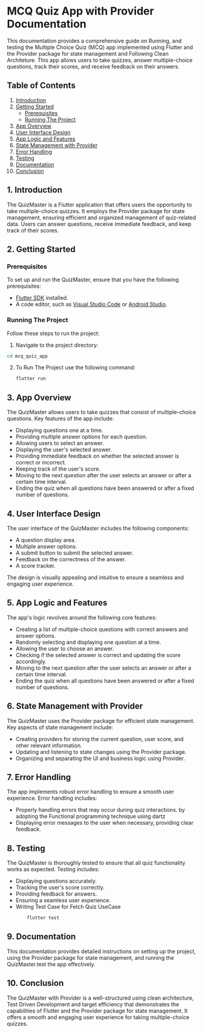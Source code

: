 # MCQ Quiz App with Provider Documentation

This documentation provides a comprehensive guide on Running, and testing the Multiple Choice Quiz (MCQ) app implemented using Flutter and the Provider package for state management and Following Clean Architeture. This app allows users to take quizzes, answer multiple-choice questions, track their scores, and receive feedback on their answers.

## Table of Contents
1. [Introduction](#introduction)
2. [Getting Started](#getting-started)
    - [Prerequisites](#prerequisites)
    - [Running The Project](#running-the-project)
3. [App Overview](#app-overview)
4. [User Interface Design](#user-interface-design)
5. [App Logic and Features](#app-logic-and-features)
6. [State Management with Provider](#state-management-with-provider)
7. [Error Handling](#error-handling)
8. [Testing](#testing)
9. [Documentation](#documentation)
10. [Conclusion](#conclusion)

## 1. Introduction<a name="introduction"></a>

The QuizMaster is a Flutter application that offers users the opportunity to take multiple-choice quizzes. It employs the Provider package for state management, ensuring efficient and organized management of quiz-related data. Users can answer questions, receive immediate feedback, and keep track of their scores.

## 2. Getting Started<a name="getting-started"></a>

### Prerequisites<a name="prerequisites"></a>

To set up and run the QuizMaster, ensure that you have the following prerequisites:

- [Flutter SDK](https://flutter.dev/docs/get-started/install) installed.
- A code editor, such as [Visual Studio Code](https://code.visualstudio.com/) or [Android Studio](https://developer.android.com/studio).

### Running The Project<a name="running-the-project"></a>

Follow these steps to run the project:

1.  Navigate to the project directory:
   ```bash
   cd mcq_quiz_app
   
   ```

2. To Run The Project use the following command:
   ```bash
   flutter run
   ```

## 3. App Overview<a name="app-overview"></a>

The QuizMaster allows users to take quizzes that consist of multiple-choice questions. Key features of the app include:

- Displaying questions one at a time.
- Providing multiple answer options for each question.
- Allowing users to select an answer.
- Displaying the user's selected answer.
- Providing immediate feedback on whether the selected answer is correct or incorrect.
- Keeping track of the user's score.
- Moving to the next question after the user selects an answer or after a certain time interval.
- Ending the quiz when all questions have been answered or after a fixed number of questions.

## 4. User Interface Design<a name="user-interface-design"></a>

The user interface of the QuizMaster includes the following components:

- A question display area.
- Multiple answer options.
- A submit button to submit the selected answer.
- Feedback on the correctness of the answer.
- A score tracker.

The design is visually appealing and intuitive to ensure a seamless and engaging user experience.

## 5. App Logic and Features<a name="app-logic-and-features"></a>

The app's logic revolves around the following core features:

- Creating a list of multiple-choice questions with correct answers and answer options.
- Randomly selecting and displaying one question at a time.
- Allowing the user to choose an answer.
- Checking if the selected answer is correct and updating the score accordingly.
- Moving to the next question after the user selects an answer or after a certain time interval.
- Ending the quiz when all questions have been answered or after a fixed number of questions.

## 6. State Management with Provider<a name="state-management-with-provider"></a>

The QuizMaster uses the Provider package for efficient state management. Key aspects of state management include:

- Creating providers for storing the current question, user score, and other relevant information.
- Updating and listening to state changes using the Provider package.
- Organizing and separating the UI and business logic using Provider.

## 7. Error Handling<a name="error-handling"></a>

The app implements robust error handling to ensure a smooth user experience. Error handling includes:

- Properly handling errors that may occur during quiz interactions. by adopting the Functional programming technique using dartz
- Displaying error messages to the user when necessary, providing clear feedback.

## 8. Testing<a name="testing"></a>

The QuizMaster is thoroughly tested to ensure that all quiz functionality works as expected. Testing includes:

- Displaying questions accurately.
- Tracking the user's score correctly.
- Providing feedback for answers.
- Ensuring a seamless user experience.
- Writing Test Case for Fetch Quiz UseCase
    ```bash
        flutter test
    ```


## 9. Documentation<a name="documentation"></a>

This documentation provides detailed instructions on setting up the project, using the Provider package for state management, and running the QuizMaster.test the app effectively.

## 10. Conclusion<a name="conclusion"></a>

The QuizMaster with Provider is a well-structured using clean architecture, Test Driven Development and target efficiency  that demonstrates the capabilities of Flutter and the Provider package for state management. It offers a smooth and engaging user experience for taking multiple-choice quizzes.
